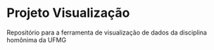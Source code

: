 # Projeto Visualização
Repositório para a ferramenta de visualização de dados da disciplina homônima da UFMG
